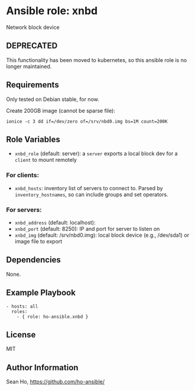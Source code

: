 # Ansible role: xnbd
Network block device

## DEPRECATED
This functionality has been moved to kubernetes,
so this ansible role is no longer maintained.

## Requirements
Only tested on Debian stable, for now.

Create 200GB image (cannot be sparse file):
```
ionice -c 3 dd if=/dev/zero of=/srv/nbd0.img bs=1M count=200K
```

## Role Variables
+ `xnbd_role` (default: server): a `server` exports a local block dev
  for a `client` to mount remotely

### For clients:
+ `xnbd_hosts`: inventory list of servers to connect to.
  Parsed by `inventory_hostnames`, so can include groups and set operators.

### For servers:
+ `xnbd_address` (default: localhost): 
+ `xnbd_port` (default: 8250): IP and port for server to listen on
+ `xnbd_img` (default: /srv/nbd0.img): local block device 
  (e.g., /dev/sda1) or image file to export

## Dependencies
None.

## Example Playbook

```
- hosts: all
  roles:
    - { role: ho-ansible.xnbd }
```

## License
MIT

## Author Information
Sean Ho, https://github.com/ho-ansible/
